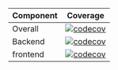 | Component | Coverage                                                                                                                                                                    |
|-----------|-----------------------------------------------------------------------------------------------------------------------------------------------------------------------------|
| Overall   | [![codecov](https://codecov.io/gh/MocStepan/STIN-semestral-project/graph/badge.svg?token=9B4JVH5CJW)](https://codecov.io/gh/MocStepan/STIN-semestral-project)               |
| Backend   | [![codecov](https://codecov.io/gh/MocStepan/STIN-semestral-project/graph/badge.svg?token=9B4JVH5CJW&flag=backend)](https://codecov.io/gh/MocStepan/STIN-semestral-project)  |
| frontend  | [![codecov](https://codecov.io/gh/MocStepan/STIN-semestral-project/graph/badge.svg?token=9B4JVH5CJW&flag=frontend)](https://codecov.io/gh/MocStepan/STIN-semestral-project) |
